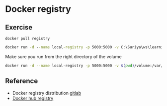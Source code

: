 # Docker registry

## Exercise

```
docker pull registry
```


```cmd
docker run -d --name local-registry -p 5000:5000 -v C:\Suriya\ws\learning\cloud\docker-registry\volume:/var/lib/registry registry:latest
```
Make sure you run from the right directory of the volume
```bash
docker run -d --name local-registry -p 5000:5000 -v $(pwd)/volume:/var/lib/registry registry:latest
```

## Reference

- Docker registry distribution [gitlab](https://github.com/distribution/distribution)
- [Docker hub registry](https://hub.docker.com/_/registry)